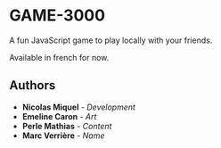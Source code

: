 # GAME-3000

A fun JavaScript game to play locally with your friends.

Available in french for now.

<!-- ## Getting Started

These instructions will get you a copy of the project up and running on your local machine for development and testing purposes. See deployment for notes on how to deploy the project on a live system.

### Prerequisites

What things you need to install the software and how to install them

```
Give examples
```

### Installing

A step by step series of examples that tell you how to get a development env running

Say what the step will be

```
Give the example
```

And repeat

```
until finished
```

End with an example of getting some data out of the system or using it for a little demo

## Running the tests

Explain how to run the automated tests for this system

### Break down into end to end tests

Explain what these tests test and why

```
Give an example
```

### And coding style tests

Explain what these tests test and why

```
Give an example
```

## Deployment

Add additional notes about how to deploy this on a live system

## Built With

* [Socket.io](https://socket.io/) - Node.js Realtime application framework
* [jQuery](https://jquery.com/) - JavaScript library
* [JS cookie](https://github.com/js-cookie/js-cookie) - Cookie handling JavaScript API
* [Materialize](https://materializecss.com/) - CSS framework
* [PurpleBooth's README-Template.md](https://gist.github.com/PurpleBooth/109311bb0361f32d87a2) - README template


## Contributing

Please read [CONTRIBUTING.md](https://gist.github.com/PurpleBooth/b24679402957c63ec426) for details on our code of conduct, and the process for submitting pull requests to us.

## Versioning

We use [SemVer](http://semver.org/) for versioning. For the versions available, see the [tags on this repository](https://github.com/your/project/tags)  -->

## Authors

*  **Nicolas Miquel** - *Development*
*  **Emeline Caron** - *Art*
*  **Perle Mathias** - *Content*
*  **Marc Verrière** - *Name*

<!-- See also the list of [contributors](https://github.com/your/project/contributors) who participated in this project. -->

<!-- ## License

This project is licensed under the MIT License - see the [LICENSE](LICENSE) file for details

 ## Acknowledgments

* Hat tip to anyone whose code was used
* Inspiration
* etc -->
